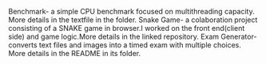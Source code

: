 Benchmark- a simple CPU benchmark focused on multithreading capacity. More details in the textfile in the folder.
Snake Game- a colaboration project consisting of a SNAKE game in browser.I worked on the front end(client side) and game logic.More details in the linked repository.
Exam Generator- converts text files and images into a timed exam with multiple choices. More details in the README in its folder.
